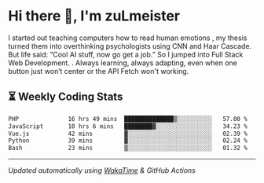 # Hi there 👋, I'm zuLmeister

I started out teaching computers how to read human emotions , my thesis turned them into overthinking psychologists using CNN and Haar Cascade.
But life said: “Cool AI stuff, now go get a job.” So I jumped into Full Stack Web Development. .
Always learning, always adapting, even when one button just won’t center or the API Fetch won't working.

## ⏳ Weekly Coding Stats
<!--START_SECTION:waka-->

```txt
PHP              16 hrs 49 mins  ██████████████▒░░░░░░░░░░   57.00 %
JavaScript       10 hrs 6 mins   ████████▓░░░░░░░░░░░░░░░░   34.23 %
Vue.js           42 mins         ▓░░░░░░░░░░░░░░░░░░░░░░░░   02.39 %
Python           39 mins         ▓░░░░░░░░░░░░░░░░░░░░░░░░   02.24 %
Bash             23 mins         ▒░░░░░░░░░░░░░░░░░░░░░░░░   01.32 %
```

<!--END_SECTION:waka-->

---
*Updated automatically using [WakaTime](https://wakatime.com/) & GitHub Actions*
